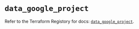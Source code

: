 # `data_google_project`

Refer to the Terraform Registory for docs: [`data_google_project`](https://registry.terraform.io/providers/hashicorp/google/4.83.0/docs/data-sources/project).
